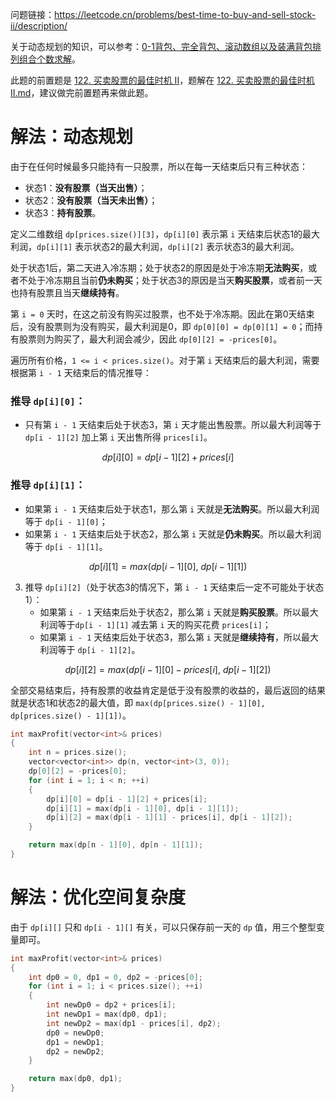 问题链接：https://leetcode.cn/problems/best-time-to-buy-and-sell-stock-ii/description/

关于动态规划的知识，可以参考：[0-1背包、完全背包、滚动数组以及装满背包排列组合个数求解](https://github.com/SakuraMayAi/Tricks-of-Programming/blob/main/Algorithms%20And%20Data%20Structure/0-1%E8%83%8C%E5%8C%85%E3%80%81%E5%AE%8C%E5%85%A8%E8%83%8C%E5%8C%85%E3%80%81%E6%BB%9A%E5%8A%A8%E6%95%B0%E7%BB%84%E4%BB%A5%E5%8F%8A%E8%A3%85%E6%BB%A1%E8%83%8C%E5%8C%85%E6%8E%92%E5%88%97%E7%BB%84%E5%90%88%E4%B8%AA%E6%95%B0%E6%B1%82%E8%A7%A3.md)。

此题的前置题是 [122. 买卖股票的最佳时机 II](https://leetcode.cn/problems/best-time-to-buy-and-sell-stock-ii/description/)，题解在 [122. 买卖股票的最佳时机 II.md](https://github.com/SakuraMayAi/LintCode/blob/main/Dynamic%20Programming/213.%20%E6%89%93%E5%AE%B6%E5%8A%AB%E8%88%8D%20II.md)，建议做完前置题再来做此题。

# 解法：动态规划

由于在任何时候最多只能持有一只股票，所以在每一天结束后只有三种状态：

- 状态1：**没有股票（当天出售）**；
- 状态2：**没有股票（当天未出售）**；
- 状态3：**持有股票**。

定义二维数组 `dp[prices.size()][3]`，`dp[i][0]` 表示第 `i` 天结束后状态1的最大利润，`dp[i][1]` 表示状态2的最大利润，`dp[i][2]` 表示状态3的最大利润。

处于状态1后，第二天进入冷冻期；处于状态2的原因是处于冷冻期**无法购买**，或者不处于冷冻期且当前**仍未购买**；处于状态3的原因是当天**购买股票**，或者前一天也持有股票且当天**继续持有**。

第 `i = 0` 天时，在这之前没有购买过股票，也不处于冷冻期。因此在第0天结束后，没有股票则为没有购买，最大利润是0，即 `dp[0][0] = dp[0][1] = 0`；而持有股票则为购买了，最大利润会减少，因此 `dp[0][2] = -prices[0]`。

遍历所有价格，`1 <= i < prices.size()`。对于第 `i` 天结束后的最大利润，需要根据第 `i - 1` 天结束后的情况推导：
### 推导 `dp[i][0]`：
   - 只有第 `i - 1` 天结束后处于状态3，第 `i` 天才能出售股票。所以最大利润等于 `dp[i - 1][2]` 加上第 `i` 天出售所得 `prices[i]`。

$$dp[i][0] = dp[i - 1][2] + prices[i]$$

### 推导 `dp[i][1]`：
   - 如果第 `i - 1` 天结束后处于状态1，那么第 `i` 天就是**无法购买**。所以最大利润等于 `dp[i - 1][0]`；
   - 如果第 `i - 1` 天结束后处于状态2，那么第 `i` 天就是**仍未购买**。所以最大利润等于 `dp[i - 1][1]`。

$$dp[i][1] = max(dp[i - 1][0],\ dp[i - 1][1])$$

3. 推导 `dp[i][2]`（处于状态3的情况下，第 `i - 1` 天结束后一定不可能处于状态1）：
   - 如果第 `i - 1` 天结束后处于状态2，那么第 `i` 天就是**购买股票**。所以最大利润等于`dp[i - 1][1]` 减去第 `i` 天的购买花费 `prices[i]`；
   - 如果第 `i - 1` 天结束后处于状态3，那么第 `i` 天就是**继续持有**，所以最大利润等于 `dp[i - 1][2]`。

$$dp[i][2] = max(dp[i - 1][0] - prices[i],\ dp[i - 1][2])$$

全部交易结束后，持有股票的收益肯定是低于没有股票的收益的，最后返回的结果就是状态1和状态2的最大值，即 `max(dp[prices.size() - 1][0], dp[prices.size() - 1][1])`。

```cpp
int maxProfit(vector<int>& prices)
{
    int n = prices.size();
    vector<vector<int>> dp(n, vector<int>(3, 0));
    dp[0][2] = -prices[0];
    for (int i = 1; i < n; ++i)
    {
        dp[i][0] = dp[i - 1][2] + prices[i];
        dp[i][1] = max(dp[i - 1][0], dp[i - 1][1]);
        dp[i][2] = max(dp[i - 1][1] - prices[i], dp[i - 1][2]);
    }

    return max(dp[n - 1][0], dp[n - 1][1]);
}
```

# 解法：优化空间复杂度

由于 `dp[i][]` 只和 `dp[i - 1][]` 有关，可以只保存前一天的 `dp` 值，用三个整型变量即可。

```cpp
int maxProfit(vector<int>& prices)
{
    int dp0 = 0, dp1 = 0, dp2 = -prices[0];
    for (int i = 1; i < prices.size(); ++i)
    {
        int newDp0 = dp2 + prices[i];
        int newDp1 = max(dp0, dp1);
        int newDp2 = max(dp1 - prices[i], dp2);
        dp0 = newDp0;
        dp1 = newDp1;
        dp2 = newDp2;
    }

    return max(dp0, dp1);
}
```
